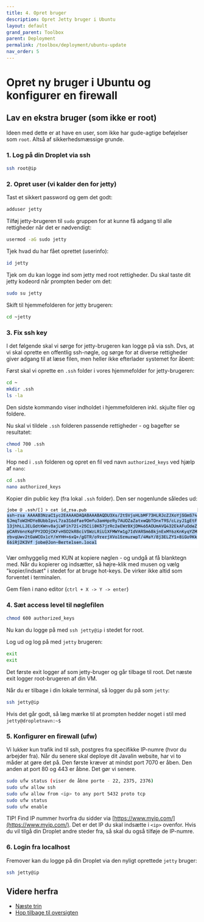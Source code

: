 ```yaml
---
title: 4. Opret bruger
description: Opret Jetty bruger i Ubuntu
layout: default
grand_parent: Toolbox
parent: Deployment
permalink: /toolbox/deployment/ubuntu-update
nav_order: 5
---
```


# Opret ny bruger i Ubuntu og konfigurer en firewall

## Lav en ekstra bruger (som ikke er root)

Ideen med dette er at have en user, som ikke har gude-agtige beføjelser som `root`. Altså af sikkerhedsmæssige grunde.

### 1. Log på din Droplet via ssh

```bash
ssh root@ip
```

### 2. Opret user (vi kalder den for jetty)

Tast et sikkert password og gem det godt:

```bash
adduser jetty 
```

Tilføj jetty-brugeren til `sudo` gruppen for at kunne få adgang til alle rettigheder når det er nødvendigt:

```bash
usermod -aG sudo jetty
```

Tjek hvad du har fået oprettet (userinfo):

```bash
id jetty
```

Tjek om du kan logge ind som jetty med root rettigheder. Du skal taste dit jetty kodeord når prompten beder om det:

```bash
sudo su jetty 
```

Skift til hjemmefolderen for jetty brugeren:

```bash
cd ~jetty
```

### 3. Fix ssh key

I det følgende skal vi sørge for jetty-brugeren kan logge på via ssh. Dvs, at vi skal oprette en offentlig ssh-nøgle, og sørge for at diverse rettigheder giver adgang til at læse filen, men heller ikke efterlader systemet for åbent:

Først skal vi oprette en `.ssh` folder i vores hjemmefolder for jetty-brugeren:

```bash
cd ~
mkdir .ssh
ls -la
```

Den sidste kommando viser indholdet i hjemmefolderen inkl. skjulte filer og foldere.

Nu skal vi tildele `.ssh` folderen passende rettigheder - og bagefter se resultatet:

```bash
chmod 700 .ssh
ls -la
```

Hop ned i `.ssh` folderen og opret en fil ved navn `authorized_keys` ved hjælp af `nano`:

```bash
cd .ssh
nano authorized_keys
```

Kopier din public key (fra lokal `.ssh` folder). Den ser nogenlunde således ud:

![ssh](./images/ssh_public.png)

Vær omhyggelig med KUN at kopiere nøglen - og undgå at få blanktegn med. Når du kopierer og indsætter, så højre-klik med musen og vælg "kopier/indsæt" i stedet for at bruge hot-keys. De virker ikke altid som forventet i terminalen.

Gem filen i nano editor (`ctrl + X -> Y -> enter`)

### 4. Sæt access level til nøglefilen

```bash
chmod 600 authorized_keys
```

Nu kan du logge på med `ssh jetty@ip` i stedet for root.

Log ud og log på med `jetty` brugeren:

```bash
exit
exit
```

Det første exit logger af som jetty-bruger og går tilbage til root. Det næste exit logger root-brugeren af din VM.

Når du er tilbage i din lokale terminal, så logger du på som `jetty`:

```bash
ssh jetty@ip
```

Hvis det går godt, så læg mærke til at prompten hedder noget i stil med `jetty@dropletnavn:~$`

### 5. Konfigurer en firewall (ufw)

Vi lukker kun trafik ind til ssh, postgres fra specifikke IP-numre (hvor du arbejder fra). Når du senere skal deploye dit Javalin website, har vi to måder at gøre det på. Den første kræver at mindst port 7070 er åben. Den anden at port 80 og 443 er åbne. Det gør vi senere.

```bash
sudo ufw status (viser de åbne porte - 22, 2375, 2376)
sudo ufw allow ssh
sudo ufw allow from <ip> to any port 5432 proto tcp
sudo ufw status
sudo ufw enable
```

TIP! Find IP nummer hvorfra du sidder via [https://www.myip.com/](https://www.myip.com/). Det er det IP du skal indsætte i `<ip>` ovenfor. Hvis du vil tilgå din Droplet andre steder fra, så skal du også tilføje de IP-numre.

### 6. Login fra localhost

Fremover kan du logge på din Droplet via den nyligt oprettede `jetty` bruger:

```bash
ssh jetty@ip
```

## Videre herfra

- [Næste trin](./java.md)
- [Hop tilbage til oversigten](./README.md)
